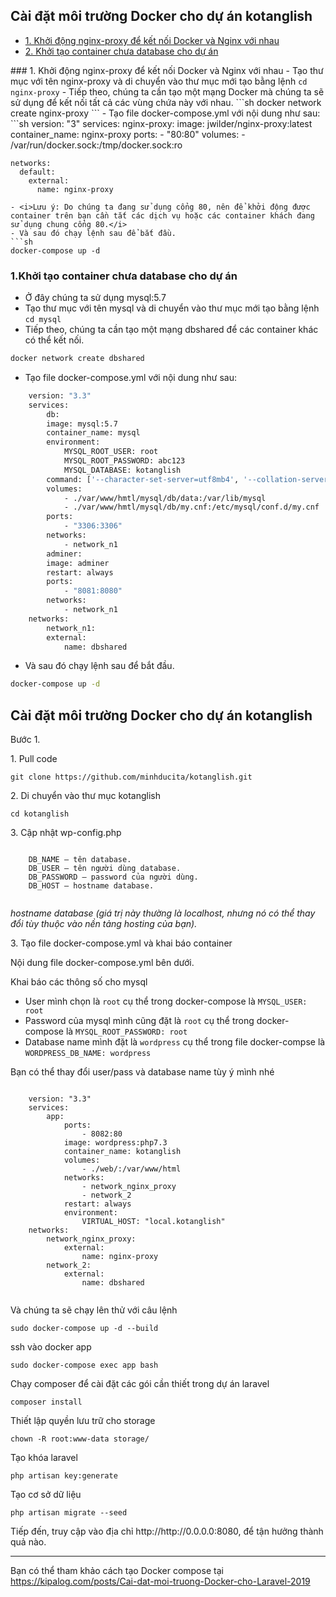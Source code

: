 ## Cài đặt môi trường Docker cho dự án kotanglish
- [1. Khởi động nginx-proxy để kết nối Docker và Nginx với nhau](#1)
- [2. Khởi tạo container chưa database cho dự án](#2)
	
<a name="1" />
### 1. Khởi động nginx-proxy để kết nối Docker và Nginx với nhau
- Tạo thư mục với tên nginx-proxy và di chuyển vào thư mục mới tạo bằng lệnh <code>cd nginx-proxy</code>
- Tiếp theo, chúng ta cần tạo một mạng Docker mà chúng ta sẽ sử dụng để kết nối tất cả các vùng chứa này với nhau.
```sh
docker network create nginx-proxy
```
- Tạo file docker-compose.yml với nội dung như sau:
```sh
	version: "3"
	services:
	  nginx-proxy:
	    image: jwilder/nginx-proxy:latest
	    container_name: nginx-proxy
	    ports:
	      - "80:80"
	    volumes:
	      - /var/run/docker.sock:/tmp/docker.sock:ro

	networks:
	  default:
	    external:
	      name: nginx-proxy
```
- <i>Lưu ý: Do chúng ta đang sử dụng cổng 80, nên để khởi động được container trên bạn cần tắt các dịch vụ hoặc các container khách đang sử dụng chung cổng 80.</i>
- Và sau đó chạy lệnh sau để bắt đầu.
```sh
docker-compose up -d
```

<a name="2" />
	
### 1.Khởi tạo container chưa database cho dự án
- Ở đây chúng ta sử dụng mysql:5.7 
- Tạo thư mục với tên mysql và di chuyển vào thư mục mới tạo bằng lệnh <code>cd mysql</code>
- Tiếp theo, chúng ta cần tạo một mạng dbshared để các container khác có thể kết nối.
```sh
docker network create dbshared
```
- Tạo file docker-compose.yml với nội dung như sau:
```sh
	version: "3.3"
	services:
	    db:
		image: mysql:5.7
		container_name: mysql
		environment:
		    MYSQL_ROOT_USER: root
		    MYSQL_ROOT_PASSWORD: abc123
		    MYSQL_DATABASE: kotanglish
		command: ['--character-set-server=utf8mb4', '--collation-server=utf8mb4_unicode_ci','--default-authentication-plugin=mysql_native_password']
		volumes:
		    - ./var/www/hmtl/mysql/db/data:/var/lib/mysql
		    - ./var/www/hmtl/mysql/db/my.cnf:/etc/mysql/conf.d/my.cnf
		ports:
		    - "3306:3306"
		networks:
		    - network_n1
	    adminer:
		image: adminer
		restart: always
		ports:
		    - "8081:8080"
		networks:
		    - network_n1
	networks:
	    network_n1:
		external: 
		    name: dbshared
```
- Và sau đó chạy lệnh sau để bắt đầu.
```sh
docker-compose up -d
```





<article class="markdown-body entry-content container-lg" itemprop="text">
  <h1> Cài đặt môi trường Docker cho dự án kotanglish</h1>
  <p>Bước 1. </p>
  
  
  
  
  
  
  
  
  
  
  
  
  <p>1. Pull code</p>
  <pre><code>git clone https://github.com/minhducita/kotanglish.git</code></pre> 
  <p>2. Di chuyển vào thư mục kotanglish</p>
  <pre><code>cd kotanglish</code></pre>    
  <p>3. Cập nhật wp-config.php</p>
  <pre><code>
    DB_NAME – tên database.
    DB_USER – tên người dùng database.
    DB_PASSWORD – password của người dùng.
    DB_HOST – hostname database.
  </code></pre>
  <p><i>hostname database (giá trị này thường là localhost, nhưng nó có thể thay đổi tùy thuộc vào nền tảng hosting của bạn).</i></p>
  
  
  
  <p>3. Tạo file docker-compose.yml và khai báo container<p>
  <p>Nội dung file docker-compose.yml bên dưới.

  Khai báo các thông số cho mysql

  <ul>
    <li>User mình chọn là <code>root</code> cụ thể trong docker-compose là <code>MYSQL_USER: root</code></li>
    <li>Password của mysql mình cũng đặt là <code>root</code> cụ thể trong docker-compose là <code>MYSQL_ROOT_PASSWORD: root</code></li>
    <li>Database name mình đặt là <code>wordpress</code> cụ thể trong file docker-compse là <code>WORDPRESS_DB_NAME: wordpress</code></li>
  </ul>

  Bạn có thể thay đổi user/pass và database name tùy ý mình nhé
  
  <pre><code>
    version: "3.3"
    services:
        app:
            ports:
                - 8082:80
            image: wordpress:php7.3
            container_name: kotanglish
            volumes:
                - ./web/:/var/www/html
            networks:
                - network_nginx_proxy
                - network_2
            restart: always
            environment: 
                VIRTUAL_HOST: "local.kotanglish"
    networks:
        network_nginx_proxy:
            external: 
                name: nginx-proxy
        network_2:
            external: 
                name: dbshared
  </code></pre>
  
  
  <p>Và chúng ta sẽ chạy lên thử với câu lệnh</p>
  <pre><code>sudo docker-compose up -d --build</code></pre>
  
  <p>ssh vào docker app</p>
  <pre><code>sudo docker-compose exec app bash</code></pre>
  
  <p>Chạy composer để cài đặt các gói cần thiết trong dự án laravel</p>
  <pre><code>composer install</code></pre> 
  

  <p>Thiết lập quyền lưu trữ cho storage</p>
  <pre><code>chown -R root:www-data storage/</code></pre>
  <p>Tạo khóa laravel</p>
  <pre><code>php artisan key:generate</code></pre>

  <p>Tạo cơ sở dữ liệu</p>
  <pre><code>php artisan migrate --seed</code></pre>

  <p>Tiếp đến, truy cập vào địa chỉ http://http://0.0.0.0:8080, để tận hưởng thành quả nào.</p>
  <hr>
  <p>Bạn có thể tham khảo cách tạo Docker compose tại <a href="https://kipalog.com/posts/Cai-dat-moi-truong-Docker-cho-Laravel-2019" rel="nofollow">https://kipalog.com/posts/Cai-dat-moi-truong-Docker-cho-Laravel-2019</a></p>
</article>
